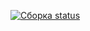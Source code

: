 [![Сборка status](https://ci.appveyor.com/api/projects/status/qfyjojp847cto5gi/branch/main?svg=true)](https://ci.appveyor.com/project/OlegFer/postman/branch/main)
